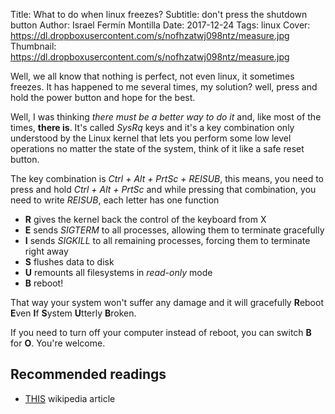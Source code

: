 Title: What to do when linux freezes?
Subtitle: don't press the shutdown button
Author: Israel Fermín Montilla
Date: 2017-12-24
Tags: linux
Cover: https://dl.dropboxusercontent.com/s/nofhzatwj098ntz/measure.jpg
Thumbnail: https://dl.dropboxusercontent.com/s/nofhzatwj098ntz/measure.jpg


Well, we all know that nothing is perfect, not even linux, it sometimes freezes.
It has happened to me several times,
my solution? well, press and hold the power button and hope for the best. 

Well, I was thinking *there must be a better way to do it* and, like most of the times, **there is**. 
It's called *SysRq* keys and it's a key combination only understood by the Linux kernel that lets you
perform some low level operations no matter the state of the system, think of it like a safe reset button.

The key combination is *Ctrl + Alt + PrtSc + REISUB*, this means, you need to press and hold *Ctrl + Alt + PrtSc*
and while pressing that combination, you need to write *REISUB*, each letter has one function

* **R** gives the kernel back the control of the keyboard from X
* **E** sends *SIGTERM* to all processes, allowing them to terminate gracefully
* **I** sends *SIGKILL* to all remaining processes, forcing them to terminate right away
* **S** flushes data to disk
* **U** remounts all filesystems in *read-only* mode
* **B** reboot!

That way your system won't suffer any damage and it will gracefully **R**eboot **E**ven
**I**f **S**ystem **U**tterly **B**roken.

If you need to turn off your computer instead of reboot, you
can switch **B** for **O**. You're welcome.

## Recommended readings
* [THIS](https://en.wikipedia.org/wiki/Magic_SysRq_key) wikipedia article
